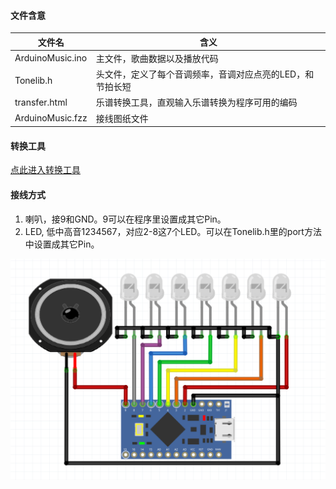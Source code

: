 #### 文件含意
|文件名|含义|
|--|--|
|ArduinoMusic.ino|主文件，歌曲数据以及播放代码|
|Tonelib.h|头文件，定义了每个音调频率，音调对应点亮的LED，和节拍长短|
|transfer.html|乐谱转换工具，直观输入乐谱转换为程序可用的编码|
|ArduinoMusic.fzz|接线图纸文件|

#### 转换工具
[点此进入转换工具](//troncool.github.io/practice/Arduino/ArduinoMusic/transfer.html)

#### 接线方式
1. 喇叭，接9和GND。9可以在程序里设置成其它Pin。
2. LED, 低中高音1234567，对应2-8这7个LED。可以在Tonelib.h里的port方法中设置成其它Pin。

![接线图](figv3.png)


